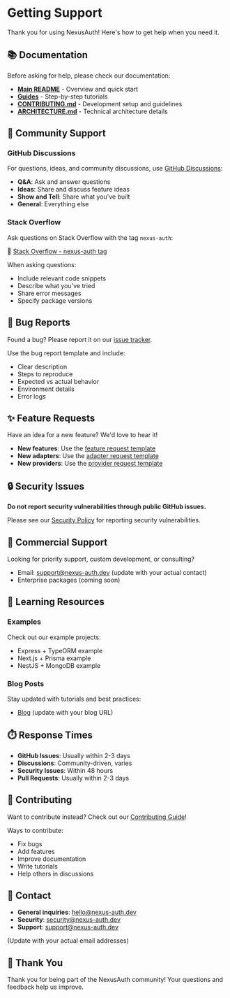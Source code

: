 # Getting Support

Thank you for using NexusAuth! Here's how to get help when you need it.

## 📚 Documentation

Before asking for help, please check our documentation:

- **[Main README](../README.md)** - Overview and quick start
- **[Guides](../guides/)** - Step-by-step tutorials
- **[CONTRIBUTING.md](../CONTRIBUTING.md)** - Development setup and guidelines
- **[ARCHITECTURE.md](../ARCHITECTURE.md)** - Technical architecture details

## 💬 Community Support

### GitHub Discussions

For questions, ideas, and community discussions, use [GitHub Discussions](https://github.com/SebastiaWeb/nexus-auth/discussions):

- **Q&A**: Ask and answer questions
- **Ideas**: Share and discuss feature ideas
- **Show and Tell**: Share what you've built
- **General**: Everything else

### Stack Overflow

Ask questions on Stack Overflow with the tag `nexus-auth`:

🔗 [Stack Overflow - nexus-auth tag](https://stackoverflow.com/questions/tagged/nexus-auth)

When asking questions:
- Include relevant code snippets
- Describe what you've tried
- Share error messages
- Specify package versions

## 🐛 Bug Reports

Found a bug? Please report it on our [issue tracker](https://github.com/SebastiaWeb/nexus-auth/issues/new/choose).

Use the bug report template and include:
- Clear description
- Steps to reproduce
- Expected vs actual behavior
- Environment details
- Error logs

## ✨ Feature Requests

Have an idea for a new feature? We'd love to hear it!

- **New features**: Use the [feature request template](https://github.com/SebastiaWeb/nexus-auth/issues/new?template=feature_request.yml)
- **New adapters**: Use the [adapter request template](https://github.com/SebastiaWeb/nexus-auth/issues/new?template=adapter_request.yml)
- **New providers**: Use the [provider request template](https://github.com/SebastiaWeb/nexus-auth/issues/new?template=provider_request.yml)

## 🔒 Security Issues

**Do not report security vulnerabilities through public GitHub issues.**

Please see our [Security Policy](./SECURITY.md) for reporting security vulnerabilities.

## 💼 Commercial Support

Looking for priority support, custom development, or consulting?

- Email: support@nexus-auth.dev (update with your actual contact)
- Enterprise packages (coming soon)

## 📖 Learning Resources

### Examples

Check out our example projects:

- Express + TypeORM example
- Next.js + Prisma example
- NestJS + MongoDB example

### Blog Posts

Stay updated with tutorials and best practices:

- [Blog](https://nexus-auth.dev/blog) (update with your blog URL)

## ⏱️ Response Times

- **GitHub Issues**: Usually within 2-3 days
- **Discussions**: Community-driven, varies
- **Security Issues**: Within 48 hours
- **Pull Requests**: Usually within 2-3 days

## 🌟 Contributing

Want to contribute instead? Check out our [Contributing Guide](../CONTRIBUTING.md)!

Ways to contribute:
- Fix bugs
- Add features
- Improve documentation
- Write tutorials
- Help others in discussions

## 📧 Contact

- **General inquiries**: hello@nexus-auth.dev
- **Security**: security@nexus-auth.dev
- **Support**: support@nexus-auth.dev

(Update with your actual email addresses)

## 🙏 Thank You

Thank you for being part of the NexusAuth community! Your questions and feedback help us improve.
